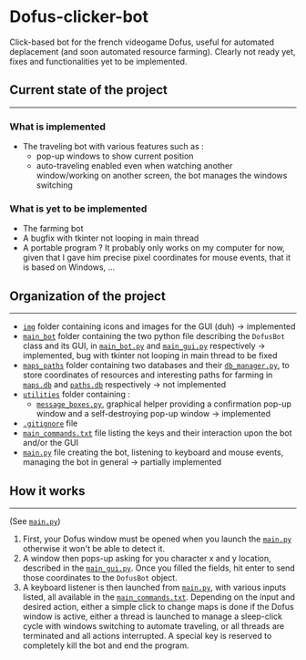 # Dofus-clicker-bot

Click-based bot for the french videogame Dofus, useful for automated deplacement (and soon automated resource farming).
Clearly not ready yet, fixes and functionalities yet to be implemented.


## Current state of the project
---

### What is implemented
- The traveling bot with various features such as :
    - pop-up windows to show current position
    - auto-traveling enabled even when watching another window/working on another screen, the bot manages the windows switching

### What is yet to be implemented
- The farming bot
- A bugfix with tkinter not looping in main thread
- A portable program ? It probably only works on my computer for now, given that I gave him precise pixel coordinates for mouse events, that it is based on Windows, ...


## Organization of the project
---

- [`img`](img) folder containing icons and images for the GUI (duh) &rarr; implemented 
- [`main_bot`](main_bot/) folder containing the two python file describing the `DofusBot` class and its GUI, in [`main_bot.py`](main_bot/main_bot.py) and [`main_gui.py`](main_bot/main_gui.py) respectively &rarr; implemented, bug with tkinter not looping in main thread to be fixed
- [`maps_paths`](maps_paths/) folder containing two databases and their [`db_manager.py`](maps_paths/db_manager.py), to store coordinates of resources and interesting paths for farming in [`maps.db`](maps_paths/maps.db) and [`paths.db`](maps_paths/paths.db) respectively &rarr; not implemented
- [`utilities`](utilities) folder containing :
    - [`message_boxes.py`](utilities/message_boxxes.py), graphical helper providing a confirmation pop-up window and a self-destroying pop-up window &rarr; implemented
- [`.gitignore`](.gitignore) file
- [`main_commands.txt`](main_commands.txt) file listing the keys and their interaction upon the bot and/or the GUI
- [`main.py`](main.py) file creating the bot, listening to keyboard and mouse events, managing the bot in general &rarr; partially implemented


## How it works
---

(See [`main.py`](main.py))
1. First, your Dofus window must be opened when you launch the [`main.py`](main.py) otherwise it won't be able to detect it.
2. A window then pops-up asking for you character x and y location, described in the [`main_gui.py`](main_bot/main_gui.py). Once you filled the fields, hit enter to send those coordinates to the `DofusBot` object.
3. A keyboard listener is then launched from [`main.py`](main.py), with various inputs listed, all available in the [`main_commands.txt`](main_commands.txt). Depending on the input and desired action, either a simple click to change maps is done if the Dofus window is active, either a thread is launched to manage a sleep-click cycle with windows switching to automate traveling, or all threads are terminated and all actions interrupted. A special key is reserved to completely kill the bot and end the program.
